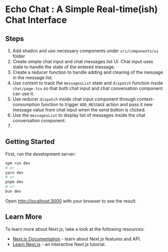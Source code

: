 # Echo Chat : A Simple Real-time(ish) Chat Interface

## Steps
1. Add shadcn and use necessary components under `src/components/ui` folder
2. Create simple chat input and chat messages list UI. Chat input uses state to handle the state of the entered message.
3. Create a reducer function to handle adding  and clearing of the message in the message list.
4. Use context to track the `messagesList` state and `dispatch` function inside `chat/page.tsx` so that both chat input and chat conversation component can use it.
5. Use reducer `dispatch` inside chat input component through context-consumption function to trigger `ADD_MESSAGE` action and pass it new message value from chat input when the send button is clicked.
6. Use the `messagesList` to display list of messages inside the chat conversation component.
7. 

## Getting Started

First, run the development server:

```bash
npm run dev
# or
yarn dev
# or
pnpm dev
# or
bun dev
```

Open [http://localhost:3000](http://localhost:3000) with your browser to see the result.

## Learn More

To learn more about Next.js, take a look at the following resources:

- [Next.js Documentation](https://nextjs.org/docs) - learn about Next.js features and API.
- [Learn Next.js](https://nextjs.org/learn) - an interactive Next.js tutorial.

